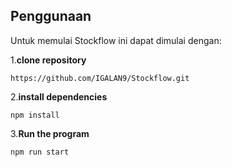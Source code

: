 ## Penggunaan

Untuk memulai Stockflow ini dapat dimulai dengan: 

1.**clone repository**
```
https://github.com/IGALAN9/Stockflow.git
```

2.**install dependencies**
```
npm install
```

3.**Run the program**
```
npm run start
```
